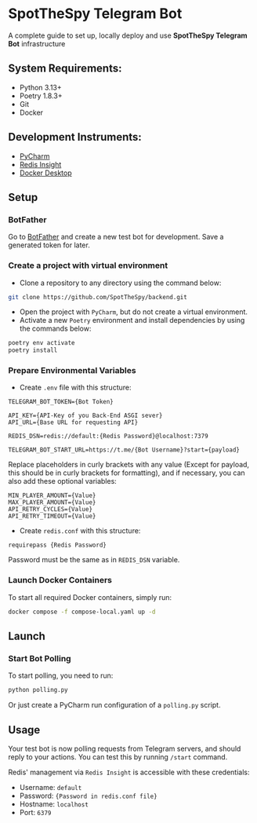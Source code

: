 # SpotTheSpy Telegram Bot

A complete guide to set up, locally deploy and use <b>SpotTheSpy Telegram Bot</b> infrastructure

## System Requirements:

- Python 3.13+
- Poetry 1.8.3+
- Git
- Docker

## Development Instruments:

- [PyCharm](https://www.jetbrains.com/pycharm/)
- [Redis Insight](https://redis.io/insight/)
- [Docker Desktop](https://docs.docker.com/desktop/)

## Setup

### BotFather

Go to [BotFather](https://t.me/BotFather) and create a new test bot for development.
Save a generated token for later.

### Create a project with virtual environment

- Clone a repository to any directory using the command below:
```bash
git clone https://github.com/SpotTheSpy/backend.git
```
- Open the project with ```PyCharm```, but do not create a virtual environment.
- Activate a new ```Poetry``` environment and install dependencies by using the commands below:
```bash
poetry env activate
poetry install
```

### Prepare Environmental Variables

- Create ```.env``` file with this structure:
```
TELEGRAM_BOT_TOKEN={Bot Token}

API_KEY={API-Key of you Back-End ASGI sever}
API_URL={Base URL for requesting API}

REDIS_DSN=redis://default:{Redis Password}@localhost:7379

TELEGRAM_BOT_START_URL=https://t.me/{Bot Username}?start={payload}
```
Replace placeholders in curly brackets with any value (Except for payload, this should be in curly brackets for formatting), 
and if necessary, you can also add these optional variables:
```
MIN_PLAYER_AMOUNT={Value}
MAX_PLAYER_AMOUNT={Value}
API_RETRY_CYCLES={Value}
API_RETRY_TIMEOUT={Value}
```
- Create ```redis.conf``` with this structure:
```
requirepass {Redis Password}
```
Password must be the same as in ```REDIS_DSN``` variable.

### Launch Docker Containers

To start all required Docker containers, simply run:
```bash
docker compose -f compose-local.yaml up -d
```

## Launch

### Start Bot Polling

To start polling, you need to run:
```bash
python polling.py
```
Or just create a PyCharm run configuration of a ```polling.py``` script.

## Usage

Your test bot is now polling requests from Telegram servers, and should reply to your actions.
You can test this by running ```/start``` command.

Redis' management via ```Redis Insight``` is accessible with these credentials:
- Username: ```default```
- Password: ```{Password in redis.conf file}```
- Hostname: ```localhost```
- Port: ```6379```
